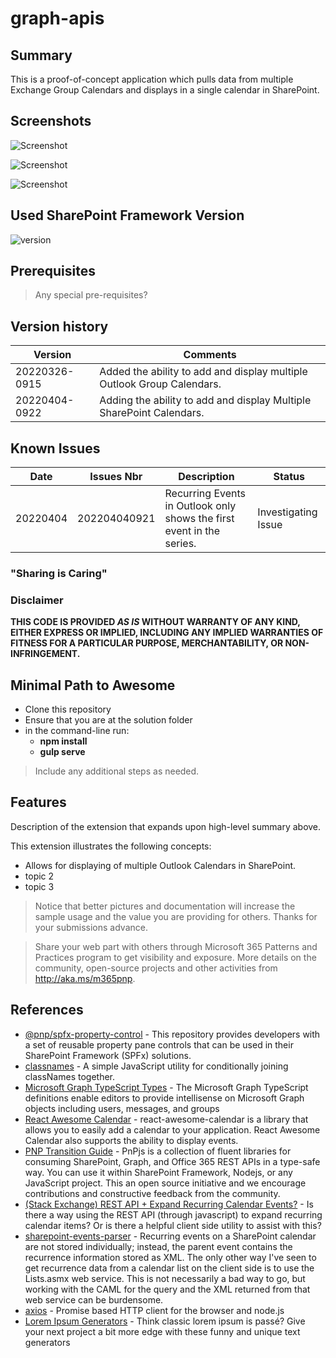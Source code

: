 # graph-apis

## Summary

This is a proof-of-concept application which pulls data from multiple Exchange Group Calendars and displays in a single calendar in SharePoint.

## Screenshots
![Screenshot](https://bdking71.files.wordpress.com/2022/03/calendar.png "Month View")

![Screenshot](https://bdking71.files.wordpress.com/2022/03/calendar2.png "Day View")

![Screenshot](https://bdking71.files.wordpress.com/2022/03/calendar1.png "Event")

## Used SharePoint Framework Version

![version](https://img.shields.io/badge/version-1.14-green.svg "SFPx Version 1.14")

## Prerequisites

> Any special pre-requisites?

## Version history

Version|Comments
--------|---------
20220326-0915 | Added the ability to add and display multiple Outlook Group Calendars. 
20220404-0922 | Adding the ability to add and display Multiple SharePoint Calendars.

## Known Issues

Date|Issues Nbr|Description|Status
--------|---------|---------|---------
20220404|202204040921|Recurring Events in Outlook only shows the first event in the series.|Investigating Issue

### "Sharing is Caring"

### Disclaimer
**THIS CODE IS PROVIDED *AS IS* WITHOUT WARRANTY OF ANY KIND, EITHER EXPRESS OR IMPLIED, INCLUDING ANY IMPLIED WARRANTIES OF FITNESS FOR A PARTICULAR PURPOSE, MERCHANTABILITY, OR NON-INFRINGEMENT.**

## Minimal Path to Awesome

- Clone this repository
- Ensure that you are at the solution folder
- in the command-line run:
  - **npm install**
  - **gulp serve**

> Include any additional steps as needed.

## Features

Description of the extension that expands upon high-level summary above.

This extension illustrates the following concepts:

- Allows for displaying of multiple Outlook Calendars in SharePoint.
- topic 2
- topic 3

> Notice that better pictures and documentation will increase the sample usage and the value you are providing for others. Thanks for your submissions advance.

> Share your web part with others through Microsoft 365 Patterns and Practices program to get visibility and exposure. More details on the community, open-source projects and other activities from http://aka.ms/m365pnp.

## References
- [@pnp/spfx-property-control](https://pnp.github.io/sp-dev-fx-property-controls) - This repository provides developers with a set of reusable property pane controls that can be used in their SharePoint Framework (SPFx) solutions.
- [classnames](https://www.npmjs.com/package/classnames) - A simple JavaScript utility for conditionally joining classNames together.
- [Microsoft Graph TypeScript Types](https://www.npmjs.com/package/@microsoft/microsoft-graph-types) - The Microsoft Graph TypeScript definitions enable editors to provide intellisense on Microsoft Graph objects including users, messages, and groups
- [React Awesome Calendar](https://www.npmjs.com/package/react-awesome-calendar) - react-awesome-calendar is a library that allows you to easily add a calendar to your application. React Awesome Calendar also supports the ability to display events.
- [PNP Transition Guide](https://pnp.github.io/pnpjs/getting-started/) - PnPjs is a collection of fluent libraries for consuming SharePoint, Graph, and Office 365 REST APIs in a type-safe way. You can use it within SharePoint Framework, Nodejs, or any JavaScript project. This an open source initiative and we encourage contributions and constructive feedback from the community.
- [(Stack Exchange) REST API + Expand Recurring Calendar Events?](https://sharepoint.stackexchange.com/questions/23221/rest-api-expand-recurring-calendar-events) - Is there a way using the REST API (through javascript) to expand recurring calendar items? Or is there a helpful client side utility to assist with this?
- [sharepoint-events-parser](https://www.npmjs.com/package/sharepoint-events-parser) - Recurring events on a SharePoint calendar are not stored individually; instead, the parent event contains the recurrence information stored as XML. The only other way I've seen to get recurrence data from a calendar list on the client side is to use the Lists.asmx web service. This is not necessarily a bad way to go, but working with the CAML for the query and the XML returned from that web service can be burdensome.
- [axios](https://www.npmjs.com/package/axios) - Promise based HTTP client for the browser and node.js
- [Lorem Ipsum Generators](https://loremipsum.io/ultimate-list-of-lorem-ipsum-generators/) - Think classic lorem ipsum is passé? Give your next project a bit more edge with these funny and unique text generators
